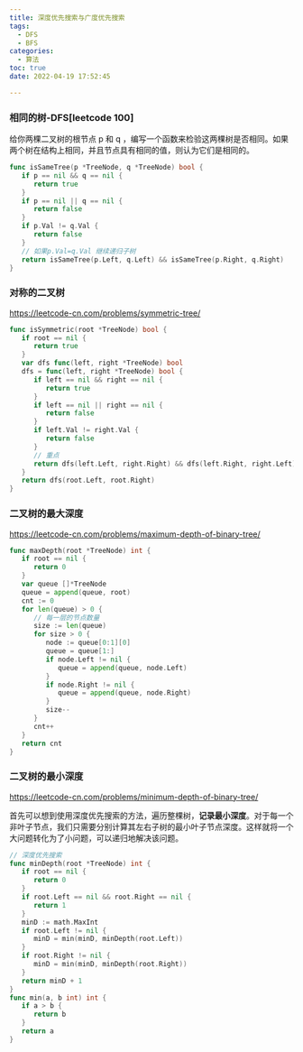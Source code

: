 ```yaml
---
title: 深度优先搜索与广度优先搜索
tags:
  - DFS
  - BFS
categories:
  - 算法
toc: true
date: 2022-04-19 17:52:45

---
```


### 相同的树-DFS[leetcode 100]

给你两棵二叉树的根节点 p 和 q ，编写一个函数来检验这两棵树是否相同。如果两个树在结构上相同，并且节点具有相同的值，则认为它们是相同的。


```go
func isSameTree(p *TreeNode, q *TreeNode) bool {
   if p == nil && q == nil {
      return true
   }
   if p == nil || q == nil {
      return false
   }
   if p.Val != q.Val {
      return false
   }
   // 如果p.Val=q.Val 继续递归子树
   return isSameTree(p.Left, q.Left) && isSameTree(p.Right, q.Right)
}
```

### 对称的二叉树

https://leetcode-cn.com/problems/symmetric-tree/

```go
func isSymmetric(root *TreeNode) bool {
   if root == nil {
      return true
   }
   var dfs func(left, right *TreeNode) bool
   dfs = func(left, right *TreeNode) bool {
      if left == nil && right == nil {
         return true
      }
      if left == nil || right == nil {
         return false
      }
      if left.Val != right.Val {
         return false
      }
      // 重点
      return dfs(left.Left, right.Right) && dfs(left.Right, right.Left)
   }
   return dfs(root.Left, root.Right)
}
```

### 二叉树的最大深度

https://leetcode-cn.com/problems/maximum-depth-of-binary-tree/

```go
func maxDepth(root *TreeNode) int {
   if root == nil {
      return 0
   }
   var queue []*TreeNode
   queue = append(queue, root)
   cnt := 0
   for len(queue) > 0 {
      // 每一层的节点数量
      size := len(queue)
      for size > 0 {
         node := queue[0:1][0]
         queue = queue[1:]
         if node.Left != nil {
            queue = append(queue, node.Left)
         }
         if node.Right != nil {
            queue = append(queue, node.Right)
         }
         size--
      }
      cnt++
   }
   return cnt
}
```

### 二叉树的最小深度

https://leetcode-cn.com/problems/minimum-depth-of-binary-tree/

首先可以想到使用深度优先搜索的方法，遍历整棵树，**记录最小深度**。对于每一个非叶子节点，我们只需要分别计算其左右子树的最小叶子节点深度。这样就将一个大问题转化为了小问题，可以递归地解决该问题。

```go
// 深度优先搜索
func minDepth(root *TreeNode) int {
   if root == nil {
      return 0
   }
   if root.Left == nil && root.Right == nil {
      return 1
   }
   minD := math.MaxInt
   if root.Left != nil {
      minD = min(minD, minDepth(root.Left))
   }
   if root.Right != nil {
      minD = min(minD, minDepth(root.Right))
   }
   return minD + 1
}
func min(a, b int) int {
   if a > b {
      return b
   }
   return a
}
```